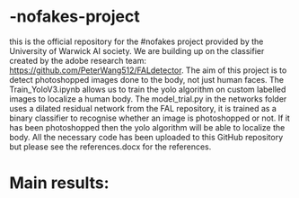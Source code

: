 # -nofakes-project
this is the official repository for the #nofakes project provided by the University of Warwick AI society. We are building up on the classifier created by the adobe research team: https://github.com/PeterWang512/FALdetector. The aim of this project is to detect photoshopped images done to the body, not just human faces. The Train_YoloV3.ipynb allows us to train the yolo algorithm on custom labelled images to localize a human body. The model_trial.py in the networks folder uses a dilated residual network from the FAL repository, it is trained as a binary classifier to recognise whether an image is photoshopped or not. If it has been photoshopped then the yolo algorithm will be able to localize the body. All the necessary code has been uploaded to this GitHub repository but please see the references.docx for the references.

# Main results:

